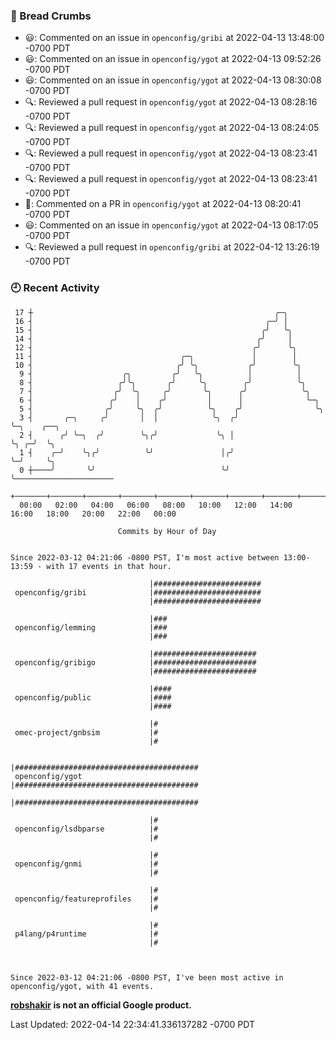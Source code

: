 ### 🍞 Bread Crumbs

 * 😃: Commented on an issue in `openconfig/gribi` at 2022-04-13 13:48:00 -0700 PDT
 * 😃: Commented on an issue in `openconfig/ygot` at 2022-04-13 09:52:26 -0700 PDT
 * 😃: Commented on an issue in `openconfig/ygot` at 2022-04-13 08:30:08 -0700 PDT
 * 🔍: Reviewed a pull request in  `openconfig/ygot` at 2022-04-13 08:28:16 -0700 PDT
 * 🔍: Reviewed a pull request in  `openconfig/ygot` at 2022-04-13 08:24:05 -0700 PDT
 * 🔍: Reviewed a pull request in  `openconfig/ygot` at 2022-04-13 08:23:41 -0700 PDT
 * 🔍: Reviewed a pull request in  `openconfig/ygot` at 2022-04-13 08:23:41 -0700 PDT
 * 💬: Commented on a PR in  `openconfig/ygot` at 2022-04-13 08:20:41 -0700 PDT
 * 😃: Commented on an issue in `openconfig/ygot` at 2022-04-13 08:17:05 -0700 PDT
 * 🔍: Reviewed a pull request in  `openconfig/gribi` at 2022-04-12 13:26:19 -0700 PDT

### 🕘 Recent Activity
```
 17 ┼                                                      ╭─╮
 16 ┤                                                    ╭─╯ │
 15 ┤                                                   ╭╯   ╰╮
 14 ┤                                                  ╭╯     │
 12 ┤                                                 ╭╯      ╰╮
 11 ┤                                 ╭─╮             │        │
 10 ┤                                ╭╯ ╰╮           ╭╯        ╰╮
  9 ┤                    ╭╮         ╭╯   ╰╮          │          │
  8 ┤                   ╭╯╰╮       ╭╯     ╰╮        ╭╯          ╰╮
  7 ┤                  ╭╯  ╰╮     ╭╯       ╰╮      ╭╯            ╰╮
  6 ┤                 ╭╯    │    ╭╯         │      │              ╰─╮
  5 ┤                ╭╯     ╰╮  ╭╯          ╰╮    ╭╯                ╰╮
  3 ┤       ╭─╮     ╭╯       │  │            ╰╮  ╭╯                  ╰─╮    ╭──╮
  2 ┤      ╭╯ ╰─╮  ╭╯        ╰╮╭╯             ╰╮ │                     ╰╮ ╭─╯  ╰╮
  1 ┤    ╭─╯    ╰╮╭╯          ╰╯               │╭╯                      ╰─╯     ╰╮
  0 ┼────╯       ╰╯                            ╰╯                                ╰──────────────────────
    +───────+───────+───────+───────+───────+───────+───────+───────+───────+───────+───────+───────+────
  00:00   02:00   04:00   06:00   08:00   10:00   12:00   14:00   16:00   18:00   20:00   22:00   00:00   

						Commits by Hour of Day


Since 2022-03-12 04:21:06 -0800 PST, I'm most active between 13:00-13:59 - with 17 events in that hour.

```



```
                               |########################
 openconfig/gribi              |########################
                               |########################

                               |###
 openconfig/lemming            |###
                               |###

                               |#######################
 openconfig/gribigo            |#######################
                               |#######################

                               |####
 openconfig/public             |####
                               |####

                               |#
 omec-project/gnbsim           |#
                               |#

                               |#########################################
 openconfig/ygot               |#########################################
                               |#########################################

                               |#
 openconfig/lsdbparse          |#
                               |#

                               |#
 openconfig/gnmi               |#
                               |#

                               |#
 openconfig/featureprofiles    |#
                               |#

                               |#
 p4lang/p4runtime              |#
                               |#



Since 2022-03-12 04:21:06 -0800 PST, I've been most active in openconfig/ygot, with 41 events.

```
**[robshakir](mailto:robjs@google.com) is not an official Google product.**  


Last Updated: 2022-04-14 22:34:41.336137282 -0700 PDT
